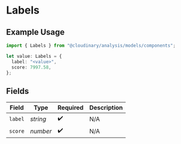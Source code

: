 # Labels

## Example Usage

```typescript
import { Labels } from "@cloudinary/analysis/models/components";

let value: Labels = {
  label: "<value>",
  score: 7997.58,
};
```

## Fields

| Field              | Type               | Required           | Description        |
| ------------------ | ------------------ | ------------------ | ------------------ |
| `label`            | *string*           | :heavy_check_mark: | N/A                |
| `score`            | *number*           | :heavy_check_mark: | N/A                |